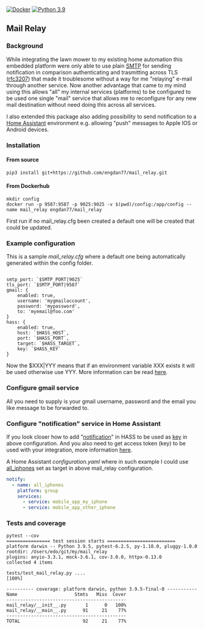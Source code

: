 [![Docker](https://badgen.net/badge/icon/docker?icon=docker&label)](https://https://docker.com/)
[![Python 3.9](https://img.shields.io/badge/python-3.9-blue.svg)](https://www.python.org/downloads/release/python-360/)

## Mail Relay

### Background

While integrating the lawn mower to my existing home automation this embedded platform were only able to use plain [SMTP](https://datatracker.ietf.org/doc/html/rfc5321) for sending notification in comparison authenticating and trasmitting across TLS ([rfc3207](https://datatracker.ietf.org/doc/html/rfc3207)) that made it troublesome without a way for me "relaying" e-mail through another service. Now another advantage that came to my mind using this allows "all" my internal services (platforms) to be configured to be used one single "mail" service that allows me to reconfigure for any new mail destination without need doing this across all services.

I also extended this package also adding possibility to send notification to a [Home Assistant](https://www.home-assistant.io) environment e.g. allowing "push" messages to Apple IOS or Android devices.

### Installation
#### From source
````shell
pip3 install git+https://github.com/engdan77/mail_relay.git
````
#### From Dockerhub
```shell
mkdir config
docker run -p 9587:9587 -p 9025:9025 -v $(pwd)/config:/app/config --name mail_relay engdan77/mail_relay
```

First run if no mail_relay.cfg been created a default one will be created that could be updated.

### Example configuration

This is a sample *mail_relay.cfg* where a default one being automatically generated within the config folder.

```properties

smtp_port: `$SMTP_PORT|9025`
tls_port: `$SMTP_PORT|9587`
gmail: {
    enabled: true,
    username: 'mygmailaccount',
    password: 'mypassword',
    to: 'myemail@foo.com'
}
hass: {
    enabled: true,
    host: `$HASS_HOST`,
    port: `$HASS_PORT`,
    target: `$HASS_TARGET`,
    key: `$HASS_KEY`
}

```

Now the $XXX|YYY means that if an environment variable XXX exists it will be used otherwise use YYY. More information can be read [here](https://docs.red-dove.com/cfg/python.html).

### Configure gmail service

All you need to supply is your gmail username, password and the email you like message to be forwarded to.

### Configure "notification" service in Home Assistant

If you look closer how to add "[notification](https://www.home-assistant.io/integrations/notify/)" in HASS to be used as <u>key</u> in above configuration. And you also need to get access token (key) to be used with your integration, more information [here](https://www.home-assistant.io/docs/authentication/ ).

A Home Assistant *configuration.yaml* where in such example I could use <u>all_iphones</u> set as target in above mail_relay configuration.

```yaml
notify:
  - name: all_iphones
    platform: group
    services:
      - service: mobile_app_my_iphone
      - service: mobile_app_other_iphone
```

### Tests and coverage

```text
pytest --cov
================ test session starts =========================
platform darwin -- Python 3.9.5, pytest-6.2.5, py-1.10.0, pluggy-1.0.0
rootdir: /Users/edo/git/my/mail_relay
plugins: anyio-3.3.1, mock-3.6.1, cov-3.0.0, httpx-0.13.0
collected 4 items                                                                                                                                                          

tests/test_mail_relay.py ....                                                                                                                                        [100%]

---------- coverage: platform darwin, python 3.9.5-final-0 -----------
Name                     Stmts   Miss  Cover
--------------------------------------------
mail_relay/__init__.py       1      0   100%
mail_relay/__main__.py      91     21    77%
--------------------------------------------
TOTAL                       92     21    77%
```